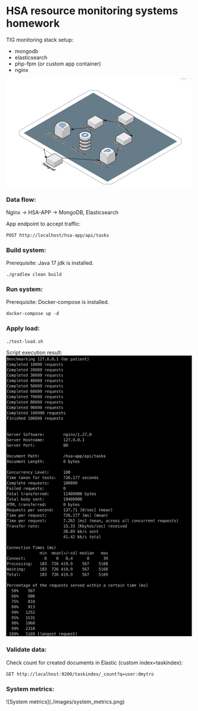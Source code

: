 # HSA resource monitoring systems homework
TIG monitoring stack setup:
- mongodb
- elasticsearch
- php-fpm (or custom app container)
- nginx

![Traffic and metrics](./images/tig_resource_monitoring.png)

<h3>Data flow:</h3>
Nginx -> HSA-APP -> MongoDB, Elasticsearch

App endpoint to accept traffic:
```
POST http://localhost/hsa-app/api/tasks
```

<h3>Build system:</h3>
Prerequisite: Java 17 jdk is installed.

```
./gradlew clean build
```

<h3>Run system:</h3>
Prerequisite: Docker-compose is installed.

```
docker-compose up -d
```

<h3>Apply load:</h3>

```
./test-load.sh
```
Script execution result:
![Load result](./images/load_script_result.png)

<h3>Validate data:</h3>
Check count for created documents in Elastic (custom index=taskindex):

```
GET http://localhost:9200/taskindex/_count?q=user:dmytro
```

<h3>System metrics:</h3>
![System metrics](./images/system_metrics.png)